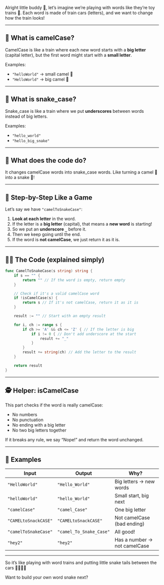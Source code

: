 Alright little buddy 🧸, let’s imagine we’re playing with words like they’re toy trains 🚂. Each word is made of train cars (letters), and we want to change how the train looks!

---

## 🐫 What is camelCase?

CamelCase is like a train where each new word starts with a **big letter** (capital letter), but the first word might start with a **small letter**.

Examples:
- `"helloWorld"` → small camel 🐪
- `"HelloWorld"` → big camel 🐫

---

## 🐍 What is snake_case?

Snake_case is like a train where we put **underscores** between words instead of big letters.

Examples:
- `"hello_world"`
- `"hello_big_snake"`

---

## 🎯 What does the code do?

It changes camelCase words into snake_case words. Like turning a camel 🐫 into a snake 🐍!

---

## 🧩 Step-by-Step Like a Game

Let’s say we have `"camelToSnakeCase"`:

1. **Look at each letter** in the word.
2. If the letter is a **big letter** (capital), that means a **new word** is starting!
3. So we put an **underscore `_`** before it.
4. Then we keep going until the end.
5. If the word is **not camelCase**, we just return it as it is.

---

## 🧑‍💻 The Code (explained simply)

```go
func CamelToSnakeCase(s string) string {
	if s == "" {
		return "" // If the word is empty, return empty
	}

	// Check if it's a valid camelCase word
	if !isCamelCase(s) {
		return s // If it's not camelCase, return it as it is
	}

	result := "" // Start with an empty result

	for i, ch := range s {
		if ch >= 'A' && ch <= 'Z' { // If the letter is big
			if i != 0 { // Don't add underscore at the start
				result += "_"
			}
		}
		result += string(ch) // Add the letter to the result
	}

	return result
}
```

---

## 🕵️ Helper: isCamelCase

This part checks if the word is really camelCase:

- No numbers
- No punctuation
- No ending with a big letter
- No two big letters together

If it breaks any rule, we say “Nope!” and return the word unchanged.

---

## 🧪 Examples

| Input                  | Output               | Why? |
|------------------------|----------------------|------|
| `"HelloWorld"`         | `"Hello_World"`      | Big letters → new words |
| `"helloWorld"`         | `"hello_World"`      | Small start, big next |
| `"camelCase"`          | `"camel_Case"`       | One big letter |
| `"CAMELtoSnackCASE"`   | `"CAMELtoSnackCASE"` | Not camelCase (bad ending) |
| `"camelToSnakeCase"`   | `"camel_To_Snake_Case"` | All good! |
| `"hey2"`               | `"hey2"`             | Has a number → not camelCase |

---

So it’s like playing with word trains and putting little snake tails between the cars 🐍🚋🚋🚋

Want to build your own word snake next?
